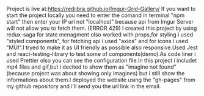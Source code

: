 Project is live at:https://rediibra.github.io/Imgur-Grid-Gallery/
If you want to start the project locally you need to enter the comand in terminal "npm start" then enter your IP url not "localhost" because api from Imgur Server will not allow you to fetch them. (ERROR 429)
I created this project by using redux-saga for state menagment olso worked with props,for styling i used "styled components", for fetching api i used "axios" and for icons i used "MUI".I tryed to make it as UI friendly as possible also responsive.Used Jest and react-testing-library to test some of components(demo).As code liner i used Prettier olso you can see the configuration file.In this project i includet mp4 files and gif,but i decited to show them as "imagine not found"(because project was about showing only imagines) but i still show the informations about them.I deployed the website using the "gh-pages" from my github repository and i'll send you the url link in the email.

